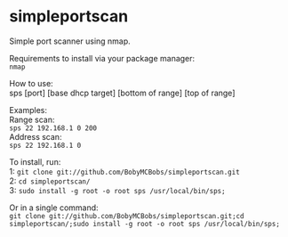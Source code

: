 # simpleportscan
Simple port scanner using nmap.

Requirements to install via your package manager:  
  `nmap`

How to use:  
  sps [port] [base dhcp target] [bottom of range] [top of range]

Examples:  
  Range scan:  
    `sps 22 192.168.1 0 200`  
  Address scan:  
    `sps 22 192.168.1 0`

To install, run:  
  1: `git clone git://github.com/BobyMCBobs/simpleportscan.git`  
  2: `cd simpleportscan/`  
  3: `sudo install -g root -o root sps /usr/local/bin/sps;`  

Or in a single command:  
  `git clone git://github.com/BobyMCBobs/simpleportscan.git;cd simpleportscan/;sudo install -g root -o root sps /usr/local/bin/sps;`
